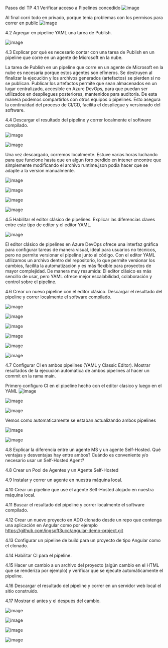  Pasos del TP
4.1 Verificar acceso a Pipelines concedido
![image](https://github.com/user-attachments/assets/ab31c085-4893-4b37-8f3a-3f5ba7fc4aca)

Al final corri todo en privado, porque tenía problemas con los permisos para correr en public
![image](https://github.com/user-attachments/assets/a59a391e-891d-4046-9f13-2eb0e9b9ee26)


4.2 Agregar en pipeline YAML una tarea de Publish.

![image](https://github.com/user-attachments/assets/bff6927c-48e1-46cb-8f3a-0a654a30d6dc)


4.3 Explicar por qué es necesario contar con una tarea de Publish en un pipeline que corre en un agente de Microsoft en la nube.

La tarea de Publish en un pipeline que corre en un agente de Microsoft en la nube es necesaria porque estos agentes son efímeros. Se destruyen al finalizar la ejecución y los archivos generados (artefactos) se pierden si no se publican. Publicar los artefactos permite que sean almacenados en un lugar centralizado, accesible en Azure DevOps, para que puedan ser utilizados en despliegues posteriores, mantenidos para auditoría. De esta manera podemos compartirlos con otros equipos o pipelines. Esto asegura la continuidad del proceso de CI/CD, facilita el despliegue y versionado del software.

4.4 Descargar el resultado del pipeline y correr localmente el software compilado.

![image](https://github.com/user-attachments/assets/0fd476e7-5ebd-4c5f-8d2a-b277a24772cf)

![image](https://github.com/user-attachments/assets/ea98f9f3-d1d4-4167-b372-d7fc8e99983a)


Una vez descargado, corremos localmente. Estuve varias horas luchando para que funcione hasta que en algun foro perdido en intener encontre que simplemente modificando el archivo runtime.json podia hacer que se adapte a la version manualmente.

![image](https://github.com/user-attachments/assets/3f0d57b8-0239-43d2-aa4f-247ce8c651c3)

![image](https://github.com/user-attachments/assets/82085250-bd37-4563-9f6c-f876b2aa0cd0)

![image](https://github.com/user-attachments/assets/5819d709-cdcb-4b81-8891-35872c8f9338)

![image](https://github.com/user-attachments/assets/853b10af-3ebe-4d48-8cb0-41d5abdb1c83)




4.5 Habilitar el editor clásico de pipelines. Explicar las diferencias claves entre este tipo de editor y el editor YAML.

![image](https://github.com/user-attachments/assets/57784b3c-79da-4f78-b953-3e40319c79c3)

El editor clásico de pipelines en Azure DevOps ofrece una interfaz gráfica para configurar tareas de manera visual, ideal para usuarios no técnicos, pero no permite versionar el pipeline junto al código. Con el editor YAML utilizamos un archivo dentro del repositorio, lo que permite versionar los cambios, facilita la automatización y es más flexible para proyectos de mayor complejidad.
De manera muy resumida: El editor clásico es más sencillo de usar, pero YAML ofrece mejor escalabilidad, colaboración y control sobre el pipeline.

4.6 Crear un nuevo pipeline con el editor clásico. Descargar el resultado del pipeline y correr localmente el software compilado.

![image](https://github.com/user-attachments/assets/f50bffed-2a73-447e-ac5b-ff51eca7d4aa)

![image](https://github.com/user-attachments/assets/f815e95c-8cad-4d04-a820-98519c807053)

![image](https://github.com/user-attachments/assets/7c43a0e2-beff-42b6-b832-3ffdf9e6823b)

![image](https://github.com/user-attachments/assets/27319ca2-9fd0-452c-8052-b244bd8f4bdd)

![image](https://github.com/user-attachments/assets/30be4c5b-1670-406d-b0b8-25dd979478d7)

![image](https://github.com/user-attachments/assets/e2aa519a-065c-46a6-9db6-c68acbf3bd96)



4.7 Configurar CI en ambos pipelines (YAML y Classic Editor). Mostrar resultados de la ejecución automática de ambos pipelines al hacer un commit en la rama main.

Primero configuro CI en el pipeline hecho con el editor clasico y luego en el YAML
![image](https://github.com/user-attachments/assets/e6ffc21d-1794-474c-8a8c-51a954ebd452)

![image](https://github.com/user-attachments/assets/855fec93-81d4-43f3-8e86-8a2da29f02cf)

![image](https://github.com/user-attachments/assets/6710f3b6-d5d0-4c42-b5fc-70181cd2d3df)

Vemos como automaticamente se estaban actualizando ambos pipelines

![image](https://github.com/user-attachments/assets/1a8dfb11-bc7c-495f-b135-043f123362a9)

![image](https://github.com/user-attachments/assets/7c646e7c-804d-4e8c-8166-facb4d2e70be)




4.8 Explicar la diferencia entre un agente MS y un agente Self-Hosted. Qué ventajas y desventajas hay entre ambos? Cuándo es conveniente y/o necesario usar un Self-Hosted Agent?

4.8 Crear un Pool de Agentes y un Agente Self-Hosted

4.9 Instalar y correr un agente en nuestra máquina local.

4.10 Crear un pipeline que use el agente Self-Hosted alojado en nuestra máquina local.

4.11 Buscar el resultado del pipeline y correr localmente el software compilado.

4.12 Crear un nuevo proyecto en ADO clonado desde un repo que contenga una aplicación en Angular como por ejemplo https://github.com/ingsoft3ucc/angular-demo-project.git

4.13 Configurar un pipeline de build para un proyecto de tipo Angular como el clonado.

4.14 Habilitar CI para el pipeline.

4.15 Hacer un cambio a un archivo del proyecto (algún cambio en el HTML que se renderiza por ejemplo) y verificar que se ejecute automáticamente el pipeline.

4.16 Descargar el resultado del pipeline y correr en un servidor web local el sitio construido.

4.17 Mostrar el antes y el después del cambio.



![image](https://github.com/user-attachments/assets/99bae89f-43b9-4285-b69c-84ad773cb81f)

![image](https://github.com/user-attachments/assets/e2a92eda-89ad-460e-8cba-eebb5744f01c)


![image](https://github.com/user-attachments/assets/2fe4e5b7-fe99-4bda-94da-d7a7a9ef8d4f)


![image](https://github.com/user-attachments/assets/4540502a-81f3-4603-855b-a3c992b4d5dc)
